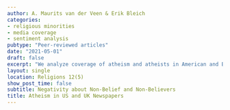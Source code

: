 ```yaml
---
author: A. Maurits van der Veen & Erik Bleich
categories:
- religious minorities
- media coverage
- sentiment analysis
pubtype: "Peer-reviewed articles"
date: "2021-05-01"
draft: false
excerpt: "We analyze coverage of atheism and atheists in American and British newspapers using computational text analysis techniques, including sentiment analysis and topic modeling. In particular, we show that greater negativity is associated with atheism as a concept than with atheists as individuals. Our findings add a new dimension to scholarship on differences between individual-targeted and group-targeted tolerance in public attitudes, establishing for the first time that media coverage mirrors such differences."
layout: single
location: Religions 12(5)
show_post_time: false
subtitle: Negativity about Non-Belief and Non-Believers
title: Atheism in US and UK Newspapers
---
```


